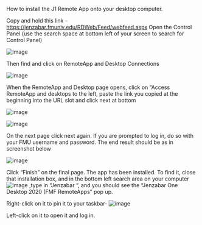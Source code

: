 How to install the J1 Remote App onto your desktop computer.

Copy and hold this link - https://jenzabar.fmuniv.edu/RDWeb/Feed/webfeed.aspx
Open the Control Panel (use the search space at bottom left of your screen to search for Control Panel)

![image](https://github.com/andypedre2016/Jenzabar_one/assets/106565149/bf422850-a7cf-4961-80d6-ab128899f2f2)

Then find and click on  RemoteApp and Desktop Connections

![image](https://github.com/andypedre2016/Jenzabar_one/assets/106565149/193a750d-fb9d-45a4-b350-99b13eb7f8a4)

When the RemoteApp and Desktop page opens, click on “Access RemoteApp and desktops to the left, paste the link you copied at the beginning into the URL slot and click next at bottom

![image](https://github.com/andypedre2016/Jenzabar_one/assets/106565149/9601d147-17e6-4785-ba91-f9625c3b5c17)

![image](https://github.com/andypedre2016/Jenzabar_one/assets/106565149/798c8cf0-f4b4-48c5-842f-3222f24b0954)

On the next page click next again.
If you are prompted to log in, do so with your FMU username and password.  The end result should be as in screenshot below

![image](https://github.com/andypedre2016/Jenzabar_one/assets/106565149/7ac358cb-47ea-4cff-a0e9-e7d4713e3413)

Click “Finish” on the final page.
The app has been installed. To find it, close that installation box, and in the bottom left search area on your computer ![image](https://github.com/andypedre2016/Jenzabar_one/assets/106565149/8bf5ae33-7a94-4eae-82e2-59c0456998c0) ,type in “Jenzabar “, and you should see the “Jenzabar One Desktop 2020 (FMF RemoteApps” pop up. 

Right-click on it to pin it to your taskbar- ![image](https://github.com/andypedre2016/Jenzabar_one/assets/106565149/be9d3216-6a11-4eef-a01e-ca787debe68e)

Left-click on it to open it and log in.

